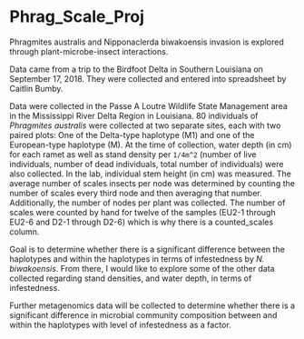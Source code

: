 # Phrag_Scale_Proj
Phragmites australis and Nipponaclerda biwakoensis invasion is explored through plant-microbe-insect interactions.

Data came from a trip to the Birdfoot Delta in Southern Louisiana on September 17, 2018. They were collected and entered into spreadsheet by Caitlin Bumby.

Data were collected in the Passe A Loutre Wildlife State Management area in the Mississippi River Delta Region in Louisiana. 80 individuals of *Phragmites australis* were collected at two separate sites, each with two paired plots: One of the Delta-type haplotype (M1) and one of the European-type haplotype (M). At the time of collection, water depth (in cm) for each ramet as well as stand density per `1/4m^2` (number of live individuals, number of dead individuals, total number of individuals) were also collected. In the lab, individual stem height (in cm) was measured. The average number of scales insects per node was determined by counting the number of scales every third node and then averaging that number. Additionally, the number of nodes per plant was collected. The number of scales were counted by hand for twelve of the samples (EU2-1 through EU2-6 and D2-1 through D2-6) which is why there is a counted_scales column. 

Goal is to determine whether there is a significant difference between the haplotypes and within the haplotypes in terms of infestedness by *N. biwakoensis*. From there, I would like to explore some of the other data collected regarding stand densities, and water depth, in terms of infestedness.

Further metagenomics data will be collected to determine whether there is a significant difference in microbial community composition between and within the haplotypes with level of infestedness as a factor. 
